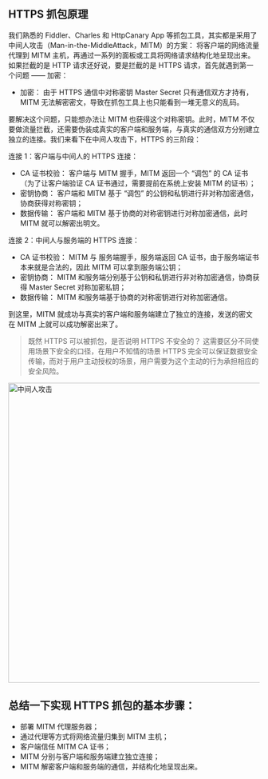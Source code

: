 ##  HTTPS 抓包原理
我们熟悉的 Fiddler、Charles 和 HttpCanary App 等抓包工具，其实都是采用了中间人攻击（Man-in-the-MiddleAttack，MITM）的方案： 将客户端的网络流量代理到 MITM 主机，再通过一系列的面板或工具将网络请求结构化地呈现出来。
如果拦截的是 HTTP 请求还好说，要是拦截的是 HTTPS 请求，首先就遇到第一个问题 —— 加密：

- 加密： 由于 HTTPS 通信中对称密钥 Master Secret 只有通信双方才持有，MITM 无法解密密文，导致在抓包工具上也只能看到一堆无意义的乱码。

要解决这个问题，只能想办法让 MITM 也获得这个对称密钥。此时，MITM 不仅要做流量拦截，还需要伪装成真实的客户端和服务端，与真实的通信双方分别建立独立的连接。我们来看下在中间人攻击下，HTTPS 的三阶段：

连接 1：客户端与中间人的 HTTPS 连接：

- CA 证书校验： 客户端与 MITM 握手，MITM 返回一个 “调包” 的 CA 证书（为了让客户端验证 CA 证书通过，需要提前在系统上安装 MITM 的证书）；
- 密钥协商： 客户端和 MITM 基于 “调包” 的公钥和私钥进行非对称加密通信，协商获得对称密钥；
- 数据传输： 客户端和 MITM 基于协商的对称密钥进行对称加密通信，此时 MITM 就可以解密出明文。

连接 2：中间人与服务端的 HTTPS 连接：

- CA 证书校验： MITM 与 服务端握手，服务端返回 CA 证书，由于服务端证书本来就是合法的，因此 MITM 可以拿到服务端公钥；
- 密钥协商： MITM 和服务端分别基于公钥和私钥进行非对称加密通信，协商获得 Master Secret 对称加密私钥；
- 数据传输： MITM 和服务端基于协商的对称密钥进行对称加密通信。

到这里，MITM 就成功与真实的客户端和服务端建立了独立的连接，发送的密文在 MITM 上就可以成功解密出来了。

>既然 HTTPS 可以被抓包，是否说明 HTTPS 不安全的？
>这需要区分不同使用场景下安全的口径，在用户不知情的场景 HTTPS 完全可以保证数据安全传输，而对于用户主动授权的场景，用户需要为这个主动的行为承担相应的安全风险。

<img width="600" alt="中间人攻击" src="https://user-images.githubusercontent.com/17560388/179738025-a56e29a7-85c0-4f27-9280-deb673456d8e.png">

## 总结一下实现 HTTPS 抓包的基本步骤：

- 部署 MITM 代理服务器；
- 通过代理等方式将网络流量归集到 MITM 主机；
- 客户端信任 MITM CA 证书；
- MITM 分别与客户端和服务端建立独立连接；
- MITM 解密客户端和服务端的通信，并结构化地呈现出来。

